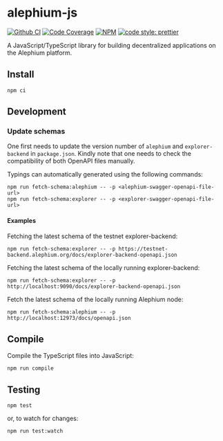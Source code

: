 # alephium-js

[![Github CI][test-badge]][test-link]
[![Code Coverage][coverage-badge]][coverage-link]
[![NPM][npm-badge]][npm-link]
[![code style: prettier][prettier-badge]][prettier-link]

A JavaScript/TypeScript library for building decentralized applications on the Alephium platform.

## Install

```
npm ci
```

## Development

### Update schemas

One first needs to update the version number of `alephium` and `explorer-backend` in `package.json`. Kindly note that one needs to check the compatibility of both OpenAPI files manually.

Typings can automatically generated using the following commands:

```shell
npm run fetch-schema:alephium -- -p <alephium-swagger-openapi-file-url>
npm run fetch-schema:explorer -- -p <explorer-swagger-openapi-file-url>
```

#### Examples

Fetching the latest schema of the testnet explorer-backend:

```shell
npm run fetch-schema:explorer -- -p https://testnet-backend.alephium.org/docs/explorer-backend-openapi.json
```

Fetching the latest schema of the locally running explorer-backend:

```shell
npm run fetch-schema:explorer -- -p http://localhost:9090/docs/explorer-backend-openapi.json
```

Fetch the latest schema of the locally running Alephium node:

```shell
npm run fetch-schema:alephium -- -p http://localhost:12973/docs/openapi.json
```

## Compile

Compile the TypeScript files into JavaScript:

```
npm run compile
```

## Testing

```
npm test
```

or, to watch for changes:

```
npm run test:watch
```

[test-badge]: https://github.com/alephium/alephium-js/actions/workflows/test.yml/badge.svg
[test-link]: https://github.com/alephium/alephium-js/actions/workflows/test.yml
[coverage-badge]: https://codecov.io/gh/alephium/alephium-js/branch/master/graph/badge.svg
[coverage-link]: https://codecov.io/gh/alephium/alephium-js
[npm-badge]: https://img.shields.io/npm/v/alephium-js.svg
[npm-link]: https://www.npmjs.org/package/alephium-js
[prettier-badge]: https://img.shields.io/badge/code_style-prettier-ff69b4.svg
[prettier-link]: https://github.com/prettier/prettier
